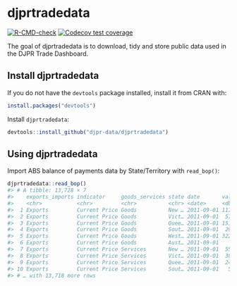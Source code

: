 
<!-- README.md is generated from README.Rmd. Please edit that file -->

# djprtradedata

<!-- badges: start -->

[![R-CMD-check](https://github.com/djpr-data/djprtradedata/workflows/R-CMD-check/badge.svg)](https://github.com/djpr-data/djprtradedata/actions)
[![Codecov test
coverage](https://codecov.io/gh/djpr-data/djprtradedata/branch/main/graph/badge.svg)](https://codecov.io/gh/djpr-data/djprtradedata?branch=main)
<!-- badges: end -->

The goal of djprtradedata is to download, tidy and store public data
used in the DJPR Trade Dashboard.

## Install djprtradedata

If you do not have the `devtools` package installed, install it from
CRAN with:

``` r
install.packages("devtools")
```

Install `djprtradedata`:

``` r
devtools::install_github("djpr-data/djprtradedata")
```

## Using djprtradedata

Import ABS balance of payments data by State/Territory with
`read_bop()`:

``` r
djprtradedata::read_bop()
#> # A tibble: 13,728 × 7
#>    exports_imports indicator     goods_services state date       value series_id
#>    <chr>           <chr>         <chr>          <chr> <date>     <dbl> <chr>    
#>  1 Exports         Current Price Goods          New … 2011-09-01 11717 A8509271…
#>  2 Exports         Current Price Goods          Vict… 2011-09-01  5797 A8509273…
#>  3 Exports         Current Price Goods          Quee… 2011-09-01 15150 A8509268…
#>  4 Exports         Current Price Goods          Sout… 2011-09-01  2964 A8509268…
#>  5 Exports         Current Price Goods          West… 2011-09-01 32257 A8509272…
#>  6 Exports         Current Price Goods          Aust… 2011-09-01     3 A8509273…
#>  7 Exports         Current Price Services       New … 2011-09-01  5529 A8509268…
#>  8 Exports         Current Price Services       Vict… 2011-09-01  3093 A8509273…
#>  9 Exports         Current Price Services       Quee… 2011-09-01  2468 A8509272…
#> 10 Exports         Current Price Services       Sout… 2011-09-01   513 A8509273…
#> # … with 13,718 more rows
```
